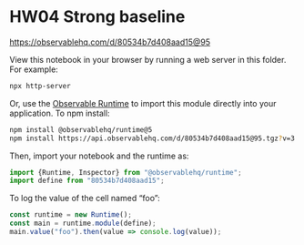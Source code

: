 # HW04 Strong baseline

https://observablehq.com/d/80534b7d408aad15@95

View this notebook in your browser by running a web server in this folder. For
example:

~~~sh
npx http-server
~~~

Or, use the [Observable Runtime](https://github.com/observablehq/runtime) to
import this module directly into your application. To npm install:

~~~sh
npm install @observablehq/runtime@5
npm install https://api.observablehq.com/d/80534b7d408aad15@95.tgz?v=3
~~~

Then, import your notebook and the runtime as:

~~~js
import {Runtime, Inspector} from "@observablehq/runtime";
import define from "80534b7d408aad15";
~~~

To log the value of the cell named “foo”:

~~~js
const runtime = new Runtime();
const main = runtime.module(define);
main.value("foo").then(value => console.log(value));
~~~
